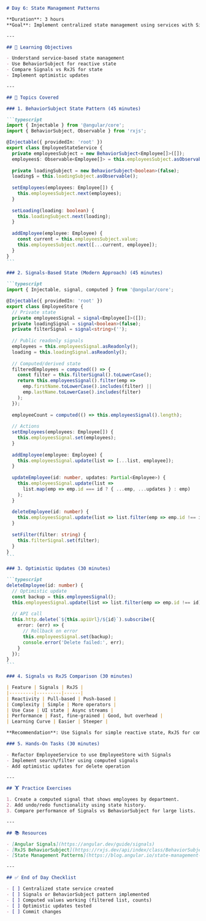 ````markdown
# Day 6: State Management Patterns

**Duration**: 3 hours  
**Goal**: Implement centralized state management using services with Signals or BehaviorSubject.

---

## 🎯 Learning Objectives

- Understand service-based state management
- Use BehaviorSubject for reactive state
- Compare Signals vs RxJS for state
- Implement optimistic updates

---

## 📝 Topics Covered

### 1. BehaviorSubject State Pattern (45 minutes)

```typescript
import { Injectable } from '@angular/core';
import { BehaviorSubject, Observable } from 'rxjs';

@Injectable({ providedIn: 'root' })
export class EmployeeStateService {
  private employeesSubject = new BehaviorSubject<Employee[]>([]);
  employees$: Observable<Employee[]> = this.employeesSubject.asObservable();
  
  private loadingSubject = new BehaviorSubject<boolean>(false);
  loading$ = this.loadingSubject.asObservable();
  
  setEmployees(employees: Employee[]) {
    this.employeesSubject.next(employees);
  }
  
  setLoading(loading: boolean) {
    this.loadingSubject.next(loading);
  }
  
  addEmployee(employee: Employee) {
    const current = this.employeesSubject.value;
    this.employeesSubject.next([...current, employee]);
  }
}
```

### 2. Signals-Based State (Modern Approach) (45 minutes)

```typescript
import { Injectable, signal, computed } from '@angular/core';

@Injectable({ providedIn: 'root' })
export class EmployeeStore {
  // Private state
  private employeesSignal = signal<Employee[]>([]);
  private loadingSignal = signal<boolean>(false);
  private filterSignal = signal<string>('');
  
  // Public readonly signals
  employees = this.employeesSignal.asReadonly();
  loading = this.loadingSignal.asReadonly();
  
  // Computed/derived state
  filteredEmployees = computed(() => {
    const filter = this.filterSignal().toLowerCase();
    return this.employeesSignal().filter(emp =>
      emp.firstName.toLowerCase().includes(filter) ||
      emp.lastName.toLowerCase().includes(filter)
    );
  });
  
  employeeCount = computed(() => this.employeesSignal().length);
  
  // Actions
  setEmployees(employees: Employee[]) {
    this.employeesSignal.set(employees);
  }
  
  addEmployee(employee: Employee) {
    this.employeesSignal.update(list => [...list, employee]);
  }
  
  updateEmployee(id: number, updates: Partial<Employee>) {
    this.employeesSignal.update(list =>
      list.map(emp => emp.id === id ? { ...emp, ...updates } : emp)
    );
  }
  
  deleteEmployee(id: number) {
    this.employeesSignal.update(list => list.filter(emp => emp.id !== id));
  }
  
  setFilter(filter: string) {
    this.filterSignal.set(filter);
  }
}
```

### 3. Optimistic Updates (30 minutes)

```typescript
deleteEmployee(id: number) {
  // Optimistic update
  const backup = this.employeesSignal();
  this.employeesSignal.update(list => list.filter(emp => emp.id !== id));
  
  // API call
  this.http.delete(`${this.apiUrl}/${id}`).subscribe({
    error: (err) => {
      // Rollback on error
      this.employeesSignal.set(backup);
      console.error('Delete failed:', err);
    }
  });
}
```

### 4. Signals vs RxJS Comparison (30 minutes)

| Feature | Signals | RxJS |
|---------|---------|------|
| Reactivity | Pull-based | Push-based |
| Complexity | Simple | More operators |
| Use Case | UI state | Async streams |
| Performance | Fast, fine-grained | Good, but overhead |
| Learning Curve | Easier | Steeper |

**Recommendation**: Use Signals for simple reactive state, RxJS for complex async flows.

### 5. Hands-On Tasks (30 minutes)

- Refactor EmployeeService to use EmployeeStore with Signals
- Implement search/filter using computed signals
- Add optimistic updates for delete operation

---

## 🏋️ Practice Exercises

1. Create a computed signal that shows employees by department.
2. Add undo/redo functionality using state history.
3. Compare performance of Signals vs BehaviorSubject for large lists.

---

## 📚 Resources

- [Angular Signals](https://angular.dev/guide/signals)
- [RxJS BehaviorSubject](https://rxjs.dev/api/index/class/BehaviorSubject)
- [State Management Patterns](https://blog.angular.io/state-management-with-signals-3f8d7e7e0e99)

---

## ✅ End of Day Checklist

- [ ] Centralized state service created
- [ ] Signals or BehaviorSubject pattern implemented
- [ ] Computed values working (filtered list, counts)
- [ ] Optimistic updates tested
- [ ] Commit changes

````